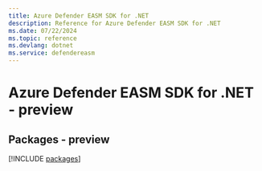 ```yaml
---
title: Azure Defender EASM SDK for .NET
description: Reference for Azure Defender EASM SDK for .NET
ms.date: 07/22/2024
ms.topic: reference
ms.devlang: dotnet
ms.service: defendereasm
---
```

# Azure Defender EASM SDK for .NET - preview
## Packages - preview
[!INCLUDE [packages](defender-easm-index.md)]